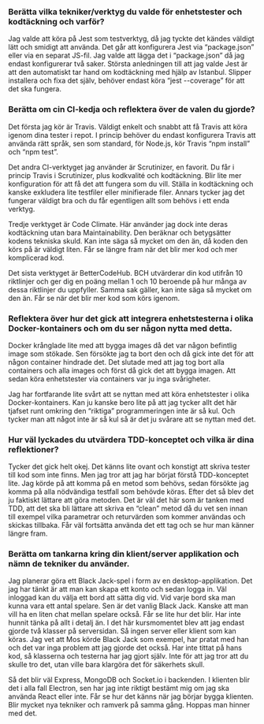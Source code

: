 ### Berätta vilka tekniker/verktyg du valde för enhetstester och kodtäckning och varför?
Jag valde att köra på Jest som testverktyg, då jag tyckte det kändes väldigt lätt och smidigt att använda. Det går att konfigurera Jest via “package.json” eller via en separat JS-fil. Jag valde att lägga det i “package.json” då jag endast konfigurerar två saker. Största anledningen till att jag valde Jest är att den automatiskt tar hand om kodtäckning med hjälp av Istanbul. Slipper installera och fixa det själv, behöver endast köra “jest --coverage” för att det ska fungera.

### Berätta om cin CI-kedja och reflektera över de valen du gjorde?
Det första jag kör är Travis. Väldigt enkelt och snabbt att få Travis att köra igenom dina tester i repot. I princip behöver du endast konfigurera Travis att använda rätt språk, sen som standard, för Node.js, kör Travis “npm install” och “npm test”.

Det andra CI-verktyget jag använder är Scrutinizer, en favorit. Du får i princip Travis i Scrutinizer, plus kodkvalité och kodtäckning. Blir lite mer konfiguration för att få det att fungera som du vill. Ställa in kodtäckning och kanske exkludera lite testfiler eller minifierade filer. Annars tycker jag det fungerar väldigt bra och du får egentligen allt som behövs i ett enda verktyg.

Tredje verktyget är Code Climate. Här använder jag dock inte deras kodtäckning utan bara Maintainability. Den beräknar och betygsätter kodens tekniska skuld. Kan inte säga så mycket om den än, då koden den körs på är väldigt liten. Får se längre fram när det blir mer kod och mer komplicerad kod.

Det sista verktyget är BetterCodeHub. BCH utvärderar din kod utifrån 10 riktlinjer och ger dig en poäng mellan 1 och 10 beroende på hur många av dessa riktlinjer du uppfyller. Samma sak gäller, kan inte säga så mycket om den än. Får se när det blir mer kod som körs igenom.

### Reflektera över hur det gick att integrera enhetstesterna i olika Docker-kontainers och om du ser någon nytta med detta.
Docker krånglade lite med att bygga images då det var någon befintlig image som stökade. Sen försökte jag ta bort den och då gick inte det för att någon container hindrade det. Det slutade med att jag tog bort alla containers och alla images och först då gick det att bygga imagen. Att sedan köra enhetstester via containers var ju inga svårigheter.

Jag har fortfarande lite svårt att se nyttan med att köra enhetstester i olika Docker-kontainers. Kan ju kanske bero lite på att jag tycker allt det här tjafset runt omkring den “riktiga” programmeringen inte är så kul. Och tycker man att något inte är så kul så är det ju svårare att se nyttan med det.

### Hur väl lyckades du utvärdera TDD-konceptet och vilka är dina reflektioner?
Tycker det gick helt okej. Det känns lite ovant och konstigt att skriva tester till kod som inte finns. Men jag tror att jag har börjat förstå TDD-konceptet lite. Jag körde på att komma på en metod som behövs, sedan försökte jag komma på alla nödvändiga testfall som behövde köras. Efter det så blev det ju faktiskt lättare att göra metoden. Det är väl det här som är tanken med TDD, att det ska bli lättare att skriva en “clean” metod då du vet sen innan till exempel vilka parametrar och returvärden som kommer användas och skickas tillbaka. Får väl fortsätta använda det ett tag och se hur man känner längre fram.

### Berätta om tankarna kring din klient/server applikation och nämn de tekniker du använder.
Jag planerar göra ett Black Jack-spel i form av en desktop-applikation. Det jag har tänkt är att man kan skapa ett konto och sedan logga in. Väl inloggad kan du välja ett bord att sätta dig vid. Vid varje bord ska man kunna vara ett antal spelare. Sen är det vanlig Black Jack. Kanske att man vill ha en liten chat mellan spelare också. Får se lite hur det blir. Har inte hunnit tänka på allt i detalj än. I det här kursmomentet blev att jag endast gjorde två klasser på serversidan. Så ingen server eller klient som kan köras. Jag vet att Mos körde Black Jack som exempel, har pratat med han och det var inga problem att jag gjorde det också. Har inte tittat på hans kod, så klasserna och testerna har jag gjort själv. Inte för att jag tror att du skulle tro det, utan ville bara klargöra det för säkerhets skull.

Så det blir väl Express, MongoDB och Socket.io i backenden. I klienten blir det i alla fall Electron, sen har jag inte riktigt bestämt mig om jag ska använda React eller inte. Får se hur det känns när jag börjar bygga klienten. Blir mycket nya tekniker och ramverk på samma gång. Hoppas man hinner med det.
